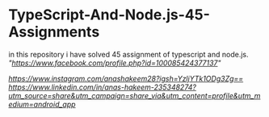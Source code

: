 # TypeScript-And-Node.js-45-Assignments
in this repository i have solved 45 assignment of typescript and node.js.
*"https://www.facebook.com/profile.php?id=100085424377137"*

*https://www.instagram.com/anashakeem28?igsh=YzljYTk1ODg3Zg==*
*https://www.linkedin.com/in/anas-hakeem-235348274?utm_source=share&utm_campaign=share_via&utm_content=profile&utm_medium=android_app*
